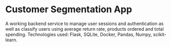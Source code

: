 # Customer Segmentation App

A working backend service to manage user sessions and authentication as well as classify users using average return rate, products ordered and total spending. Technologies used: Flask, SQLite, Docker, Pandas, Numpy, scikit-learn.
